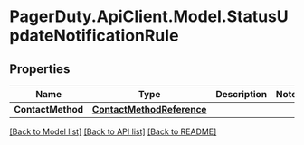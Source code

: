 # PagerDuty.ApiClient.Model.StatusUpdateNotificationRule
## Properties

Name | Type | Description | Notes
------------ | ------------- | ------------- | -------------
**ContactMethod** | [**ContactMethodReference**](ContactMethodReference.md) |  | 

[[Back to Model list]](../README.md#documentation-for-models) [[Back to API list]](../README.md#documentation-for-api-endpoints) [[Back to README]](../README.md)

